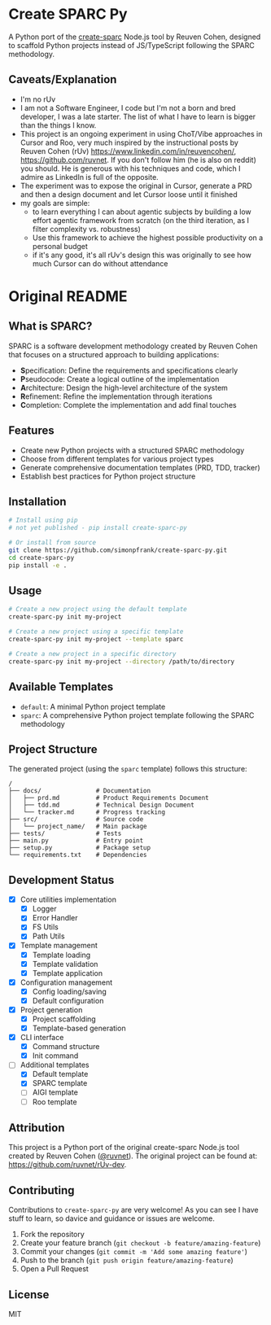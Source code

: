 # Create SPARC Py

A Python port of the [create-sparc](https://github.com/ruvnet/rUv-dev) Node.js tool by Reuven Cohen, designed to scaffold Python projects instead of JS/TypeScript following the SPARC methodology.

## Caveats/Explanation
- I'm no rUv
- I am not a Software Engineer, I code but I'm not a born and bred developer, I was a late starter. The list of what I have to learn is bigger than the things I know.
- This project is an ongoing experiment in using ChoT/Vibe approaches in Cursor and Roo, very much inspired by the instructional posts by Reuven Cohen (rUv) https://www.linkedin.com/in/reuvencohen/, https://github.com/ruvnet. If you don't follow him (he is also on reddit) you should. He is generous with his techniques and code, which I admire as LinkedIn is full of the opposite.
- The experiment was to expose the original in Cursor, generate a PRD and then a design document and let Cursor loose until it finished
- my goals are simple: 
  - to learn everything I can about agentic subjects by building a low effort agentic framework from scratch (on the third iteration, as I filter complexity vs. robustness)
  - Use this framework to achieve the highest possible productivity on a personal budget
  - if it's any good, it's all rUv's design this was originally to see how much Cursor can do without attendance

# Original README

## What is SPARC?

SPARC is a software development methodology created by Reuven Cohen that focuses on a structured approach to building applications:

- **S**pecification: Define the requirements and specifications clearly
- **P**seudocode: Create a logical outline of the implementation
- **A**rchitecture: Design the high-level architecture of the system
- **R**efinement: Refine the implementation through iterations
- **C**ompletion: Complete the implementation and add final touches

## Features

- Create new Python projects with a structured SPARC methodology
- Choose from different templates for various project types
- Generate comprehensive documentation templates (PRD, TDD, tracker)
- Establish best practices for Python project structure

## Installation

```bash
# Install using pip
# not yet published - pip install create-sparc-py 

# Or install from source
git clone https://github.com/simonpfrank/create-sparc-py.git
cd create-sparc-py
pip install -e .
```

## Usage

```bash
# Create a new project using the default template
create-sparc-py init my-project

# Create a new project using a specific template
create-sparc-py init my-project --template sparc

# Create a new project in a specific directory
create-sparc-py init my-project --directory /path/to/directory
```

## Available Templates

- `default`: A minimal Python project template
- `sparc`: A comprehensive Python project template following the SPARC methodology

## Project Structure

The generated project (using the `sparc` template) follows this structure:

```
/
├── docs/               # Documentation
│   ├── prd.md          # Product Requirements Document
│   ├── tdd.md          # Technical Design Document
│   └── tracker.md      # Progress tracking
├── src/                # Source code
│   └── project_name/   # Main package
├── tests/              # Tests
├── main.py             # Entry point
├── setup.py            # Package setup
└── requirements.txt    # Dependencies
```

## Development Status

- [x] Core utilities implementation
  - [x] Logger
  - [x] Error Handler
  - [x] FS Utils
  - [x] Path Utils
- [x] Template management
  - [x] Template loading
  - [x] Template validation
  - [x] Template application
- [x] Configuration management
  - [x] Config loading/saving
  - [x] Default configuration
- [x] Project generation
  - [x] Project scaffolding
  - [x] Template-based generation
- [x] CLI interface
  - [x] Command structure
  - [x] Init command
- [ ] Additional templates
  - [x] Default template
  - [x] SPARC template
  - [ ] AIGI template
  - [ ] Roo template

## Attribution

This project is a Python port of the original create-sparc Node.js tool created by Reuven Cohen ([@ruvnet](https://github.com/ruvnet)). The original project can be found at: https://github.com/ruvnet/rUv-dev.

## Contributing

Contributions to `create-sparc-py` are very welcome! As you can see I have stuff to learn, so davice and guidance or issues are welcome.

1. Fork the repository
2. Create your feature branch (`git checkout -b feature/amazing-feature`)
3. Commit your changes (`git commit -m 'Add some amazing feature'`)
4. Push to the branch (`git push origin feature/amazing-feature`)
5. Open a Pull Request

## License

MIT 